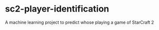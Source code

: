 # sc2-player-identification
A machine learning project to predict whose playing a game of StarCraft 2
